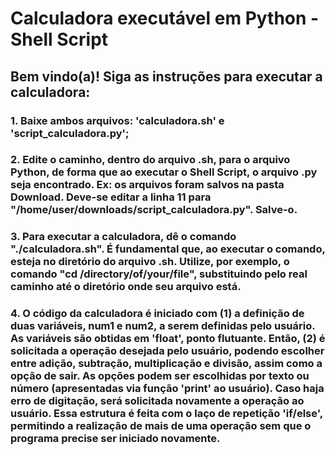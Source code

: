 # Calculadora executável em Python - Shell Script

## Bem vindo(a)! Siga as instruções para executar a calculadora:

### 1. Baixe ambos arquivos: 'calculadora.sh' e 'script_calculadora.py';

### 2. Edite o caminho, dentro do arquivo .sh, para o arquivo Python, de forma que ao executar o Shell Script, o arquivo .py seja encontrado. Ex: os arquivos foram salvos na pasta Download. Deve-se editar a linha 11 para "/home/user/downloads/script_calculadora.py". Salve-o.

### 3. Para executar a calculadora, dê o comando "./calculadora.sh". É fundamental que, ao executar o comando, esteja no diretório do arquivo .sh. Utilize, por exemplo, o comando "cd /directory/of/your/file", substituindo pelo real caminho até o diretório onde seu arquivo está.

### 4. O código da calculadora é iniciado com (1) a definição de duas variáveis, num1 e num2, a serem definidas pelo usuário. As variáveis são obtidas em 'float', ponto flutuante. Então, (2) é solicitada a operação desejada pelo usuário, podendo escolher entre adição, subtração, multiplicação e divisão, assim como a opção de sair. As opções podem ser escolhidas por texto ou número (apresentadas via função 'print' ao usuário). Caso haja erro de digitação, será solicitada novamente a operação ao usuário. Essa estrutura é feita com o laço de repetição 'if/else', permitindo a realização de mais de uma operação sem que o programa precise ser iniciado novamente.
